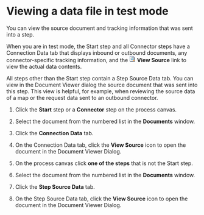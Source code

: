 # Viewing a data file in test mode

<head>
  <meta name="guidename" content="Integration"/>
  <meta name="context" content="GUID-44f736f7-ab34-4eda-ba81-4f3206ef5e65"/>
</head>


You can view the source document and tracking information that was sent into a step.

When you are in test mode, the Start step and all Connector steps have a Connection Data tab that displays inbound or outbound documents, any connector-specific tracking information, and the ![](../Images/main-ic-document-with-magnifying-glass-16_36098f7c-7a65-41a5-8392-a2e729d3de91.jpg) **View Source** link to view the actual data contents.

All steps other than the Start step contain a Step Source Data tab. You can view in the Document Viewer dialog the source document that was sent into this step. This view is helpful, for example, when reviewing the source data of a map or the request data sent to an outbound connector.

1. Click the **Start** step or a **Connector** step on the process canvas.

2. Select the document from the numbered list in the **Documents** window.

3. Click the **Connection Data** tab.

4. On the Connection Data tab, click the **View Source** icon to open the document in the Document Viewer Dialog.

5. On the process canvas click **one of the steps** that is not the Start step.

6. Select the document from the numbered list in the **Documents** window.

7. Click the **Step Source Data** tab.

8. On the Step Source Data tab, click the **View Source** icon to open the document in the Document Viewer Dialog.
